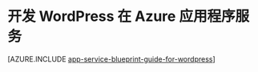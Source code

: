 <properties 
    pageTitle="开发 WordPress 在 Azure 应用程序服务" 
    description="了解有关开发和扩展 WordPress 在 Azure 上的最佳做法。" 
    keywords="应用程序服务，azure 应用程序服务，扩展 wordpress 扩展 wordpress，wordpress"
    services="app-service" 
    documentationCenter="" 
    authors="sunbuild" 
    manager="wpickett" 
    editor=""/>

<tags 
    ms.service="app-service" 
    ms.workload="na" 
    ms.tgt_pltfrm="na" 
    ms.devlang="na" 
    ms.topic="article" 
    ms.date="02/26/2016" 
    ms.author="sunbuild"/>

# <a name="developing-wordpress-on-azure-app-service"></a>开发 WordPress 在 Azure 应用程序服务

[AZURE.INCLUDE [app-service-blueprint-guide-for-wordpress](../../includes/app-service-blueprint-guide-for-wordpress.md)]